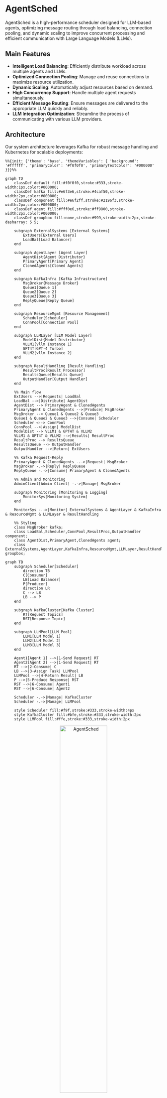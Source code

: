 # AgentSched

AgentSched is a high-performance scheduler designed for LLM-based agents, optimizing message routing through load balancing, connection pooling, and dynamic scaling to improve concurrent processing and efficient communication with Large Language Models (LLMs).

## Main Features

- **Intelligent Load Balancing**: Efficiently distribute workload across multiple agents and LLMs.
- **Optimized Connection Pooling**: Manage and reuse connections to maximize resource utilization.
- **Dynamic Scaling**: Automatically adjust resources based on demand.
- **High Concurrency Support**: Handle multiple agent requests simultaneously.
- **Efficient Message Routing**: Ensure messages are delivered to the appropriate LLM quickly and reliably.
- **LLM Integration Optimization**: Streamline the process of communicating with various LLM providers.

## Architecture

Our system architecture leverages Kafka for robust message handling and Kubernetes for scalable deployments:

``` mermaid
%%{init: {'theme': 'base', 'themeVariables': { 'background': '#ffffff', 'primaryColor': '#f0f0f0', 'primaryTextColor': '#000000' }}}%%

graph TD
    classDef default fill:#f0f0f0,stroke:#333,stroke-width:1px,color:#000000;
    classDef kafka fill:#e6f3e6,stroke:#4caf50,stroke-width:2px,color:#000000;
    classDef component fill:#e6f2ff,stroke:#2196f3,stroke-width:2px,color:#000000;
    classDef agent fill:#fff0e6,stroke:#ff9800,stroke-width:2px,color:#000000;
    classDef groupbox fill:none,stroke:#999,stroke-width:2px,stroke-dasharray: 5 5;

    subgraph ExternalSystems [External Systems]
        ExtUsers[External Users]
        LoadBal[Load Balancer]
    end

    subgraph AgentLayer [Agent Layer]
        AgentDist{Agent Distributor}
        PrimaryAgent[Primary Agent]
        ClonedAgents[Cloned Agents]
    end

    subgraph KafkaInfra [Kafka Infrastructure]
        MsgBroker{Message Broker}
        Queue1[Queue 1]
        Queue2[Queue 2]
        Queue3[Queue 3]
        ReplyQueue[Reply Queue]
    end

    subgraph ResourceMgmt [Resource Management]
        Scheduler[Scheduler]
        ConnPool[Connection Pool]
    end

    subgraph LLMLayer [LLM Model Layer]
        ModelDist{Model Distributor}
        VLLM1[vllm Instance 1]
        GPT4T[GPT-4 Turbo]
        VLLM2[vllm Instance 2]
    end

    subgraph ResultHandling [Result Handling]
        ResultProc[Result Processor]
        ResultsQueue[Results Queue]
        OutputHandler[Output Handler]
    end

    %% Main flow
    ExtUsers -->|Requests| LoadBal
    LoadBal -->|Distribute| AgentDist
    AgentDist --> PrimaryAgent & ClonedAgents
    PrimaryAgent & ClonedAgents -->|Produce| MsgBroker
    MsgBroker --> Queue1 & Queue2 & Queue3
    Queue1 & Queue2 & Queue3 -->|Consume| Scheduler
    Scheduler <--> ConnPool
    ConnPool -->|Assign| ModelDist
    ModelDist --> VLLM1 & GPT4T & VLLM2
    VLLM1 & GPT4T & VLLM2 -->|Results| ResultProc
    ResultProc --> ResultsQueue
    ResultsQueue --> OutputHandler
    OutputHandler -->|Return| ExtUsers

    %% Kafka Request-Reply
    PrimaryAgent & ClonedAgents -.->|Request| MsgBroker
    MsgBroker -.->|Reply| ReplyQueue
    ReplyQueue -.->|Consume| PrimaryAgent & ClonedAgents

    %% Admin and Monitoring
    AdminClient[Admin Client] -.->|Manage| MsgBroker

    subgraph Monitoring [Monitoring & Logging]
        MonitorSys[Monitoring System]
    end

    MonitorSys -.->|Monitor| ExternalSystems & AgentLayer & KafkaInfra & ResourceMgmt & LLMLayer & ResultHandling

    %% Styling
    class MsgBroker kafka;
    class LoadBal,Scheduler,ConnPool,ResultProc,OutputHandler component;
    class AgentDist,PrimaryAgent,ClonedAgents agent;
    class ExternalSystems,AgentLayer,KafkaInfra,ResourceMgmt,LLMLayer,ResultHandling,Monitoring groupbox;
```

``` mermaid
graph TB
    subgraph Scheduler[Scheduler]
        direction TB
        C[Consumer]
        LB[Load Balancer]
        P[Producer]
        direction LR
        C --> LB
        LB --> P
    end

    subgraph KafkaCluster[Kafka Cluster]
        RT[Request Topics]
        RST[Response Topic]
    end

    subgraph LLMPool[LLM Pool]
        LLM1[LLM Model 1]
        LLM2[LLM Model 2]
        LLM3[LLM Model 3]
    end

    Agent1[Agent 1] -->|1-Send Request| RT
    Agent2[Agent 2] -->|1-Send Request| RT
    RT -->|2-Consume| C
    LB -->|3-Assign Task| LLMPool
    LLMPool -->|4-Return Result| LB
    P -->|5-Produce Response| RST
    RST -->|6-Consume| Agent1
    RST -->|6-Consume| Agent2

    Scheduler -.->|Manage| KafkaCluster
    Scheduler -.->|Manage| LLMPool

    style Scheduler fill:#f9f,stroke:#333,stroke-width:4px
    style KafkaCluster fill:#bfe,stroke:#333,stroke-width:2px
    style LLMPool fill:#ffe,stroke:#333,stroke-width:2px
```

<p align="center">
  <picture>
    <source media="(prefers-color-scheme: dark)" srcset="docs/assets/readme/main_architecture.png">
    <img alt="AgentSched" src="docs/assets/readme/main_architecture.png" width=55%>
  </picture>
</p>

## Installation
1. Clone the repository:

```bash
git clone https://github.com/yourusername/agentsched.git
cd agentsched
```

2. Install the required dependencies:

```bash
poetry shell
poetry install
```

## Configuration
Update the following variables in the project as needed:

```
BOOTSTRAP_SERVERS: Kafka bootstrap servers
INPUT_TOPICS: List of input topics for different priorities
OUTPUT_TOPIC: Topic for output messages
SGLANG_BASE_URL: Base URL for the SGLang server
LLM_API_KEY: API key for LLM access (if required)
```

## Quick Start

```python
import random
import time
from threading import Thread
from typing import Dict, List
from uuid import uuid4

from confluent_kafka import KafkaException  # type: ignore[import]
from confluent_kafka.admin import AdminClient, NewTopic  # type: ignore[import]

from agentsched.kafka_server.consumer import Consumer
from agentsched.kafka_server.producer import Producer
from agentsched.load_balancing.scheduler import Scheduler, SchedulerConfig
from agentsched.types import Message, Priority, TaskType

# Kafka configuration
BOOTSTRAP_SERVERS = "localhost:9092"
INPUT_TOPICS = ["high_priority", "medium_priority", "low_priority"]
OUTPUT_TOPIC = "results"
SGLANG_BASE_URL = "http://127.0.0.1:30000/v1"
LLM_API_KEY = "EMPTY"

# Global dictionary to store pending requests
pending_requests: Dict[str, Message] = {}


def create_topics(
    bootstrap_servers: str,
    topics: List[str],
    num_partitions: int = 1,
    replication_factor: int = 1,
):
    """Create Kafka topics if they don't exist."""
    admin_client = AdminClient({"bootstrap.servers": bootstrap_servers})

    new_topics = [
        NewTopic(
            topic,
            num_partitions=num_partitions,
            replication_factor=replication_factor,
        )
        for topic in topics
    ]
    fs = admin_client.create_topics(new_topics)

    for topic, f in fs.items():
        try:
            f.result()  # the result itself is None
            print(f"Topic {topic} created")
        except KafkaException as e:
            if "already exists" in str(e):
                print(f"Topic {topic} already exists")
            else:
                raise KafkaException(f"Failed to create topic {topic}: {e}") from e


def simulate_input_messages(producer: Producer, num_messages: int = 5):
    """Simulate input messages to the system."""

    prompts = [
        "Summarize the main points of climate change.",
        "Explain the concept of artificial intelligence.",
        "Describe the process of photosynthesis.",
        "What are the key features of a democratic government?",
        "How does the internet work?",
    ]

    for _ in range(num_messages):
        correlation_id = str(uuid4())

        message = Message(
            id=f"task_{random.randint(1000, 9999)}",
            task_type=random.choice(list(TaskType)).value,
            priority=random.choice(list(Priority)).value,
            content=random.choice(prompts),
            token_count=random.randint(10, 200),
            correlation_id=correlation_id,
        )
        topic = f"{message.priority}_priority"
        headers = {"correlation_id": correlation_id}
        producer.produce(value=message.model_dump(), topic=topic, headers=headers)
        print(f"[Demo] Produced message: {message}")

        # Store the pending request
        pending_requests[correlation_id] = message

        time.sleep(0.5)  # simulate some delay between messages


def send_response_to_agent(message: Message):
    """Handle the response received for a produced message."""
    correlation_id = message.correlation_id
    if correlation_id in pending_requests:
        original_request = pending_requests.pop(correlation_id)
        print(f"Original content: {original_request.content}")
        print(f"Response: {message.content}")
    else:
        print(f"Received response for unknown correlation ID: {correlation_id}")


def process_output(consumer: Consumer):
    """Process output messages from the system."""
    while True:
        try:
            message = consumer.consume(timeout=1.0)
            if message:
                print("\n[Demo] Received output message:")
                print(f"received message for correlation ID: {message.correlation_id}")
                print(f"Task ID: {message.id}")
                print(f"Model: {message.model_id}")
                print(f"Status: {message.status}")
                print(f"Content: {message.content}")

                # Handle the response
                send_response_to_agent(message)
                print("-" * 50)
        except KafkaException as e:
            print(f"Error processing output: {e}")
            time.sleep(1)  # wait a bit before retrying


def main():
    """Main function to run the system demo."""
    # Create Kafka topics
    create_topics(BOOTSTRAP_SERVERS, INPUT_TOPICS + [OUTPUT_TOPIC])

    # Initialize components
    input_producer = Producer(
        bootstrap_servers=BOOTSTRAP_SERVERS,
    )
    output_consumer = Consumer(
        bootstrap_servers=BOOTSTRAP_SERVERS,
        group_id="output-consumer-group",
        auto_offset_reset="latest",
    )
    output_consumer.subscribe(["results"])

    scheduler = Scheduler(
        SchedulerConfig(
            bootstrap_servers=BOOTSTRAP_SERVERS,
            input_topics=INPUT_TOPICS,
            output_topic=OUTPUT_TOPIC,
            max_workers=10,
        )
    )

    # Add LLM models
    scheduler.add_llm_model(
        "gpt-3.5",
        capacity=5,
        supported_tasks=[
            TaskType.TEXT_GENERATION,
            TaskType.DATA_PROCESSING,
        ],
        base_url=SGLANG_BASE_URL,
        api_key=LLM_API_KEY,
    )
    scheduler.add_llm_model(
        "gpt-4-turbo",
        capacity=3,
        supported_tasks=[
            TaskType.TEXT_GENERATION,
            TaskType.IMAGE_ANALYSIS,
            TaskType.DATA_PROCESSING,
        ],
        base_url=SGLANG_BASE_URL,
        api_key=LLM_API_KEY,
    )
    scheduler.add_llm_model(
        "gpt-4-o",
        capacity=10,
        supported_tasks=[
            TaskType.TEXT_GENERATION,
        ],
        base_url=SGLANG_BASE_URL,
        api_key=LLM_API_KEY,
    )

    # Start threads
    input_thread = Thread(target=simulate_input_messages, args=(input_producer,))
    output_thread = Thread(target=process_output, args=(output_consumer,))
    scheduler_thread = Thread(target=scheduler.run)

    input_thread.start()
    output_thread.start()
    scheduler_thread.start()

    # Wait for input simulation to complete
    input_thread.join()

    # Allow some time for processing
    time.sleep(15)

    # Print any remaining pending requests
    if pending_requests:
        print("Requests without responses:")
        for corr_id, request in pending_requests.items():
            print(f"  Correlation ID: {corr_id}, Request ID: {request.id}")

    # Print model stats
    print("\nModel Stats:")
    for model_id, stats in scheduler.get_model_stats().items():
        print(f"Model {model_id}:")
        print(f"  Current load: {stats.current_load}")
        print(f"  Total processed tasks: {stats.total_processed_tasks}")
        print(f"  Average processing time: {stats.average_processing_time:.2f} s")

    # Cleanup
    scheduler.close()
    input_producer.close()
    output_consumer.close()

    print("Demo completed.")


if __name__ == "__main__":
    main()

```

## Configuration

AgentSched uses a YAML configuration file. Here's a sample configuration:

```yaml
kafka:
  bootstrap_servers:
    - "localhost:9092"
  topics:
    - "agent_messages"

agents:
  - id: "agent1"
    model: "gpt-3.5-turbo"
  - id: "agent2"
    model: "gpt-4"

scaling:
  min_agents: 2
  max_agents: 10
  scaling_factor: 1.5

load_balancing:
  strategy: "round_robin"

connection_pool:
  max_connections: 100
  timeout: 30
```

For more detailed usage instructions, please refer to our [documentation](link-to-docs).

## Contributing

We welcome contributions! Please see our [Contributing Guide](CONTRIBUTING.md) for more details.

## License

AgentSched is released under the MIT License. See the [LICENSE](LICENSE) file for more details.

## Contact

If you have any questions or feedback, please open an issue on this GitHub repository.


